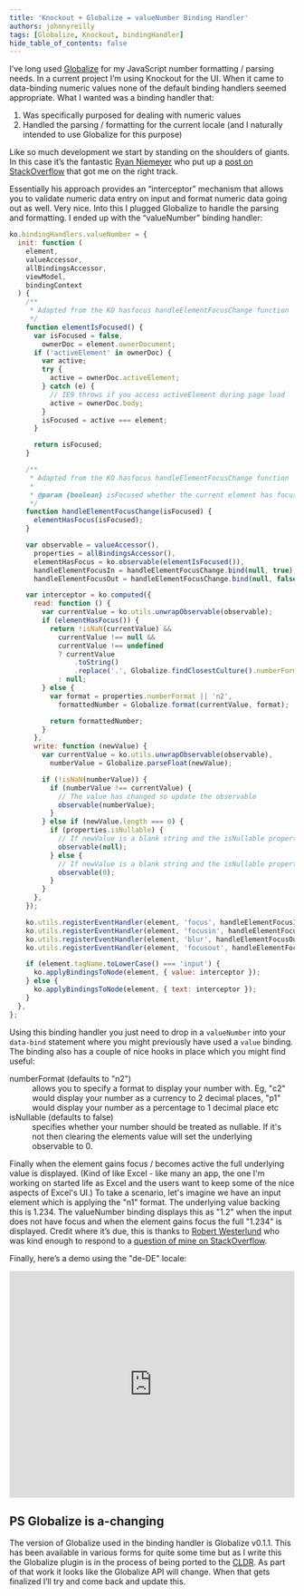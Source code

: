 ```yaml
---
title: 'Knockout + Globalize = valueNumber Binding Handler'
authors: johnnyreilly
tags: [Globalize, Knockout, bindingHandler]
hide_table_of_contents: false
---
```


I’ve long used [Globalize](https://github.com/jquery/globalize/) for my JavaScript number formatting / parsing needs. In a current project I’m using Knockout for the UI. When it came to data-binding numeric values none of the default binding handlers seemed appropriate. What I wanted was a binding handler that:

1. Was specifically purposed for dealing with numeric values
2. Handled the parsing / formatting for the current locale (and I naturally intended to use Globalize for this purpose)

Like so much development we start by standing on the shoulders of giants. In this case it’s the fantastic [Ryan Niemeyer](https://twitter.com/RPNiemeyer) who put up a [post on StackOverflow](http://stackoverflow.com/a/12647270/761388) that got me on the right track.

Essentially his approach provides an “interceptor” mechanism that allows you to validate numeric data entry on input and format numeric data going out as well. Very nice. Into this I plugged Globalize to handle the parsing and formatting. I ended up with the “valueNumber” binding handler:

```js
ko.bindingHandlers.valueNumber = {
  init: function (
    element,
    valueAccessor,
    allBindingsAccessor,
    viewModel,
    bindingContext
  ) {
    /**
     * Adapted from the KO hasfocus handleElementFocusChange function
     */
    function elementIsFocused() {
      var isFocused = false,
        ownerDoc = element.ownerDocument;
      if ('activeElement' in ownerDoc) {
        var active;
        try {
          active = ownerDoc.activeElement;
        } catch (e) {
          // IE9 throws if you access activeElement during page load
          active = ownerDoc.body;
        }
        isFocused = active === element;
      }

      return isFocused;
    }

    /**
     * Adapted from the KO hasfocus handleElementFocusChange function
     *
     * @param {boolean} isFocused whether the current element has focus
     */
    function handleElementFocusChange(isFocused) {
      elementHasFocus(isFocused);
    }

    var observable = valueAccessor(),
      properties = allBindingsAccessor(),
      elementHasFocus = ko.observable(elementIsFocused()),
      handleElementFocusIn = handleElementFocusChange.bind(null, true),
      handleElementFocusOut = handleElementFocusChange.bind(null, false);

    var interceptor = ko.computed({
      read: function () {
        var currentValue = ko.utils.unwrapObservable(observable);
        if (elementHasFocus()) {
          return !isNaN(currentValue) &&
            currentValue !== null &&
            currentValue !== undefined
            ? currentValue
                .toString()
                .replace('.', Globalize.findClosestCulture().numberFormat['.']) // Displays correct decimal separator for the current culture (so de-DE would format 1.234 as "1,234")
            : null;
        } else {
          var format = properties.numberFormat || 'n2',
            formattedNumber = Globalize.format(currentValue, format);

          return formattedNumber;
        }
      },
      write: function (newValue) {
        var currentValue = ko.utils.unwrapObservable(observable),
          numberValue = Globalize.parseFloat(newValue);

        if (!isNaN(numberValue)) {
          if (numberValue !== currentValue) {
            // The value has changed so update the observable
            observable(numberValue);
          }
        } else if (newValue.length === 0) {
          if (properties.isNullable) {
            // If newValue is a blank string and the isNullable property has been set then nullify the observable
            observable(null);
          } else {
            // If newValue is a blank string and the isNullable property has not been set then set the observable to 0
            observable(0);
          }
        }
      },
    });

    ko.utils.registerEventHandler(element, 'focus', handleElementFocusIn);
    ko.utils.registerEventHandler(element, 'focusin', handleElementFocusIn); // For IE
    ko.utils.registerEventHandler(element, 'blur', handleElementFocusOut);
    ko.utils.registerEventHandler(element, 'focusout', handleElementFocusOut); // For IE

    if (element.tagName.toLowerCase() === 'input') {
      ko.applyBindingsToNode(element, { value: interceptor });
    } else {
      ko.applyBindingsToNode(element, { text: interceptor });
    }
  },
};
```

Using this binding handler you just need to drop in a `valueNumber` into your `data-bind` statement where you might previously have used a `value` binding. The binding also has a couple of nice hooks in place which you might find useful:

<dl><dt>numberFormat (defaults to "n2")</dt><dd>allows you to specify a format to display your number with. Eg, "c2" would display your number as a currency to 2 decimal places, "p1" would display your number as a percentage to 1 decimal place etc</dd><dt>isNullable (defaults to false)</dt><dd>specifies whether your number should be treated as nullable. If it's not then clearing the elements value will set the underlying observable to 0.</dd></dl>

Finally when the element gains focus / becomes active the full underlying value is displayed. (Kind of like Excel - like many an app, the one I'm working on started life as Excel and the users want to keep some of the nice aspects of Excel's UI.) To take a scenario, let's imagine we have an input element which is applying the "n1" format. The underlying value backing this is 1.234. The valueNumber binding displays this as "1.2" when the input does not have focus and when the element gains focus the full "1.234" is displayed. Credit where it’s due, this is thanks to [Robert Westerlund](http://stackoverflow.com/users/1105996/robert-westerlund) who was kind enough to respond to a [question of mine on StackOverflow](http://stackoverflow.com/a/22313546/761388).

Finally, here’s a demo using the "de-DE" locale:

<iframe width="100%" height="400" src="https://jsfiddle.net/johnny_reilly/jRt3k/embedded/result,js,html" allowFullScreen="allowFullScreen" frameBorder="0"></iframe>

## PS Globalize is a-changing

The version of Globalize used in the binding handler is Globalize v0.1.1. This has been available in various forms for quite some time but as I write this the Globalize plugin is in the process of being ported to the [CLDR](http://cldr.unicode.org/). As part of that work it looks like the Globalize API will change. When that gets finalized I’ll try and come back and update this.
